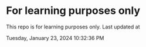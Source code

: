 # For learning purposes only
This repo is for learning purposes only.
Last updated at

Tuesday, January 23, 2024 10:32:36 PM

